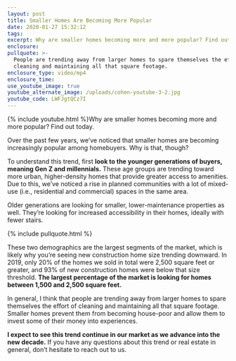 ```yaml
---
layout: post
title: Smaller Homes Are Becoming More Popular
date: 2020-01-27 15:32:12
tags:
excerpt: Why are smaller homes becoming more and more popular? Find out today.
enclosure:
pullquote: >-
  People are trending away from larger homes to spare themselves the effort of
  cleaning and maintaining all that square footage.
enclosure_type: video/mp4
enclosure_time:
use_youtube_image: true
youtube_alternate_image: /uploads/cohen-youtube-3-2.jpg
youtube_code: LWFJgtQCz7I
---
```


{% include youtube.html %}Why are smaller homes becoming more and more popular? Find out today.

Over the past few years, we’ve noticed that smaller homes are becoming increasingly popular among homebuyers. Why is that, though?

To understand this trend, first **look to the younger generations of buyers, meaning Gen Z and millennials.** These age groups are trending toward more urban, higher-density homes that provide greater access to amenities. Due to this, we’ve noticed a rise in planned communities with a lot of mixed-use (i.e., residential and commercial) spaces in the same area.

Older generations are looking for smaller, lower-maintenance properties as well. They’re looking for increased accessibility in their homes, ideally with fewer stairs.

{% include pullquote.html %}

These two demographics are the largest segments of the market, which is likely why you’re seeing new construction home size trending downward. In 2019, only 20% of the homes we sold in total were 2,500 square feet or greater, and 93% of new construction homes were below that size threshold. **The largest percentage of the market is looking for homes between 1,500 and 2,500 square feet. &nbsp;**

In general, I think that people are trending away from larger homes to spare themselves the effort of cleaning and maintaining all that square footage. Smaller homes prevent them from becoming house-poor and allow them to invest some of their money into experiences.

**I expect to see this trend continue in our market as we advance into the new decade.** If you have any questions about this trend or real estate in general, don’t hesitate to reach out to us.